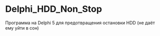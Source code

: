 # Delphi_HDD_Non_Stop
 Программа на Delphi 5 для предотвращения остановки HDD (не даёт ему уйти в сон)
